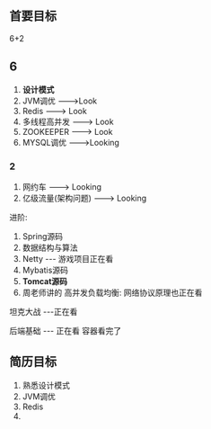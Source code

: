 ## 首要目标

6+2

## 6

1. **设计模式**
2. JVM调优              --->Look
3. Redis                   --->  Look
4. 多线程高并发     --->  Look
5. ZOOKEEPER       ---> Look
6. MYSQL调优        --->Looking

### 2

1. 网约车     --->  Looking
2. 亿级流量(架构问题)   --->  Looking

进阶:

1. Spring源码
2. 数据结构与算法
3. Netty    --- 游戏项目正在看
4. Mybatis源码
5. **Tomcat源码**
6. 周老师讲的 高并发负载均衡: 网络协议原理也正在看



坦克大战  ---正在看

后端基础  --- 正在看  容器看完了













## 简历目标

1. 熟悉设计模式
2. JVM调优
3. Redis
4. 